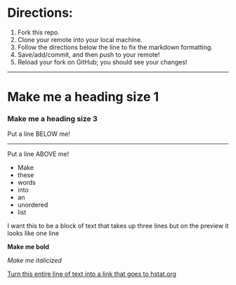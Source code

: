 # Directions:
1. Fork this repo.
2. Clone your remote into your local machine.
3. Follow the directions below the line to fix the markdown formatting.
4. Save/add/commit, and then push to your remote!
5. Reload your fork on GitHub; you should see your changes!

---

# Make me a heading size 1
### Make me a heading size 3

Put a line BELOW me!

---

Put a line ABOVE me!

* Make 
* these
* words
* into
* an
* unordered
* list

I want this to be a block of text
that takes up three lines but on
the preview it looks like one line

__Make me bold__

*Make me italicized*

[Turn this entire line of text into a link that goes to hstat.org](hstat.org)